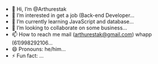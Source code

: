 - 👋 Hi, I’m @Arthurestak
- 👀 I’m interested in get a job (Back-end Developer...
- 🌱 I’m currently learning JavaScript and database...
- 💞️ I’m looking to collaborate on some business...
- 📫 How to reach me mail (arthurestak@gmail.com) whapp (61)998292106...
- 😄 Pronouns: he/him...
- ⚡ Fun fact: ...

<!---
Arthurestak/Arthurestak is a ✨ special ✨ repository because its `README.md` (this file) appears on your GitHub profile.
You can click the Preview link to take a look at your changes.
--->
